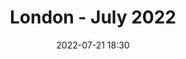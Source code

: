 ---
templateKey: 'event-page'
eventId: 5b9b33c2-f25d-46d5-9520-19a7cae953fc
title: London - July 2022
sup: Join us for the next Sitecore Technical User Group meetup of 2022 in London. As Sitecore embarks on a transformation journey towards composable DXP, listen to experts as they talk about the latest and greatest in the world of Sitecore. Meet Sitecore enthusiasts and network over food and drinks at the Traitors Gate, Tower Hill. 
date: 2022-07-21 18:30
dateConfirmed: true
showOnlineRsvp: false
sponsors: Assurex
venue:
  name: The Traitors Gate 
  address: 14 Trinity Square, Tower Hill, London, EC3N 4AA
  position: 
  details:
agenda:
  - agenda-item:
    time: "18:30"
    value: Arrival, drinks and networking
  - agenda-item:
    time: "TBD"
    value: Talks are yet to be scheduled. Please contact us if you are interested in presenting.
  - agenda-item:
    time: "21:00"
    value: Close
meta:
  metaTitle: Sitecore User Group - London July 2022  
  metaDescription: Join us for the London Sitecore Technical User Group meetup of July 2022 
  metaKeywords: sitecore, user group, london, code
---
